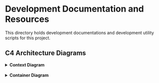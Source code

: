 # Development Documentation and Resources

This directory holds development documentations and development utility scripts for this project.

## C4 Architecture Diagrams

<details>
  <summary><b>Context Diagram</b></summary>

![Context Diagram](/dev/images/Project%20Diagrams%20-%20Context.jpg?raw=true 'Dialogue V2 C4 Context Architecture Diagram')

</details></br>

<details>
  <summary><b>Container Diagram</b></summary>

![Container Diagram](/dev/images/Project%20Diagrams%20-%20Container.jpg?raw=true 'Dialogue V2 C4 Container Architecture Diagram')

</details></br>
